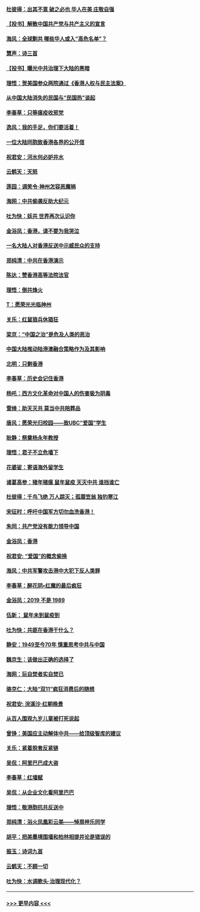 #### [杜彼得：出其不意 破之必也 华人在美 庄敬自强](../pages/nsc993/n11679554.md?t=11261144) 
#### [【投书】解散中国共产党与共产主义的宣言](../pages/nsc993/n11679177.md?t=11261144) 
#### [海风：全球剿共 哪些华人或入“高危名单”？](../pages/nsc993/n11678617.md?t=11261144) 
#### [慧声：诗三首](../pages/nsc993/n11678848.md?t=11261144) 
#### [【投书】曝光中共治理下大陆的黑暗](../pages/nsc993/n11678674.md?t=11261144) 
#### [理悟：贺美国参众两院通过《香港人权与民主法案》](../pages/nsc993/n11678104.md?t=11261144) 
#### [从中国大陆消失的民国与“民国热”谈起](../pages/nsc993/n11678075.md?t=11261144) 
#### [李春草：只等瘟疫收邪党](../pages/nsc993/n11677308.md?t=11261144) 
#### [逸风：我的手足，你们要活着！](../pages/nsc993/n11676352.md?t=11261144) 
#### [一位大陆同胞致香港各界的公开信](../pages/nsc993/n11675761.md?t=11261144) 
#### [祝君安：河水何必妒井水](../pages/nsc993/n11675746.md?t=11261144) 
#### [云鹤天：天怒](../pages/nsc993/n11675718.md?t=11261144) 
#### [莲园：调笑令‧神州怎容恶魔祸](../pages/nsc993/n11675648.md?t=11261144) 
#### [海网：中共偷袭反助大纪元](../pages/nsc993/n11673515.md?t=11261144) 
#### [吐为快：妖共 世界再次认识你](../pages/nsc993/n11673506.md?t=11261144) 
#### [金浴凤：香港，请不要为我哭泣](../pages/nsc993/n11673248.md?t=11261144) 
#### [一名大陆人对香港反送中示威民众的支持](../pages/nsc993/n11672615.md?t=11261144) 
#### [郑纯清：中共在香港演示](../pages/nsc993/n11670539.md?t=11261144) 
#### [陈达：赞香港高等法院法官](../pages/nsc993/n11669542.md?t=11261144) 
#### [理悟：倒共烽火](../pages/nsc993/n11668844.md?t=11261144) 
#### [T：愿荣光光临神州](../pages/nsc993/n11668421.md?t=11261144) 
#### [关乐：红鼠狼兵休猖狂](../pages/nsc993/n11668378.md?t=11261144) 
#### [梁京：“中国之治”是危及人类的恶治](../pages/nsc993/n11668328.md?t=11261144) 
#### [中国大陆推动陆港澳融合策略作为及其影响](../pages/nsc993/n11668157.md?t=11261144) 
#### [北明：只剩香港](../pages/nsc993/n11668002.md?t=11261144) 
#### [李春草：历史会记住香港](../pages/nsc993/n11667927.md?t=11261144) 
#### [杨吒：西方文化革命对中国人的伤害极为阴毒](../pages/nsc993/n11664521.md?t=11261144) 
#### [雪绮：助天灭共 莫当中共陪葬品](../pages/nsc993/n11662650.md?t=11261144) 
#### [唐风：愿荣光归校园——致UBC“爱国”学生](../pages/nsc993/n11662194.md?t=11261144) 
#### [耿静：祭奠杨永年教授](../pages/nsc993/n11662514.md?t=11261144) 
#### [理悟：君子不立危墙下](../pages/nsc993/n11662172.md?t=11261144) 
#### [花婆娑：寄语海外留学生](../pages/nsc993/n11662121.md?t=11261144) 
#### [诸葛高参：猪年猪瘟 鼠年鼠疫 天灭中共 谁挡谁亡](../pages/nsc993/n11661980.md?t=11261144) 
#### [杜彼得：千鸟飞绝 万人踪灭；孤蓑笠翁 独钓寒江](../pages/nsc993/n11661170.md?t=11261144) 
#### [宋征时：呼吁中国军方切勿血洗香港！](../pages/nsc993/n11415318.md?t=11261144) 
#### [朱同：共产党没有能力领导中国](../pages/nsc993/n11660421.md?t=11261144) 
#### [金浴凤：香港](../pages/nsc993/n11660419.md?t=11261144) 
#### [祝君安: “爱国”的概念偷换](../pages/nsc993/n11659706.md?t=11261144) 
#### [海风：中共军警攻击港中大犯下反人类罪](../pages/nsc993/n11659632.md?t=11261144) 
#### [李春草：醉花阴•红魔的最后疯狂](../pages/nsc993/n11659287.md?t=11261144) 
#### [金浴凤：2019 不是 1989](../pages/nsc993/n11657663.md?t=11261144) 
#### [伍新： 鼠年未到鼠疫到](../pages/nsc993/n11655098.md?t=11261144) 
#### [吐为快：共匪在香港干什么？](../pages/nsc993/n11654891.md?t=11261144) 
#### [静安：1949至今70年 慎重思考中共与中国](../pages/nsc993/n11651244.md?t=11261144) 
#### [魏京生：该做出正确的选择了](../pages/nsc993/n11653084.md?t=11261144) 
#### [海网：玩自焚者实自焚已](../pages/nsc993/n11652423.md?t=11261144) 
#### [骆克仁：大陆“双11”疯狂消费后的随想](../pages/nsc993/n11652305.md?t=11261144) 
#### [祝君安: 浣溪沙·红朝晚景](../pages/nsc993/n11652258.md?t=11261144) 
#### [从百人围观九岁儿童被打死说起](../pages/nsc993/n11651030.md?t=11261144) 
#### [曾铮：美国应主动解体中共——给顶级智库的建议](../pages/nsc993/n11649888.md?t=11261144) 
#### [关乐：紧着脱套反紧链](../pages/nsc993/n11649069.md?t=11261144) 
#### [吴侃：阿里巴巴成大盗](../pages/nsc993/n11645523.md?t=11261144) 
#### [李春草：红墙赋](../pages/nsc993/n11646389.md?t=11261144) 
#### [吴侃：从企业文化看阿里巴巴](../pages/nsc993/n11645476.md?t=11261144) 
#### [理悟：敬港胞抗共反送中](../pages/nsc993/n11645466.md?t=11261144) 
#### [郑纯清：浴火凤凰彩云美——悼周梓乐同学](../pages/nsc993/n11645155.md?t=11261144) 
#### [胡平：把美墨境围墙和柏林相提并论是错误的](../pages/nsc993/n11645134.md?t=11261144) 
#### [振玉：诗词九首](../pages/nsc993/n11644081.md?t=11261144) 
#### [云鹤天：不顾一切](../pages/nsc993/n11643508.md?t=11261144) 
#### [吐为快：水调歌头·治理现代化？](../pages/nsc993/n11643485.md?t=11261144) 

----
#### [ >>> 更早内容 <<< ](../indexes/nsc993-earlier.md)
